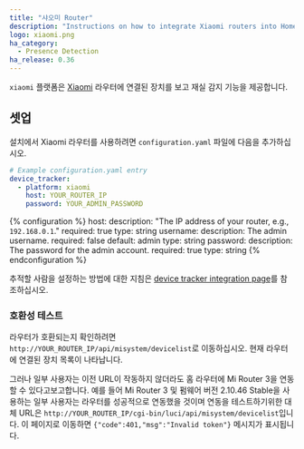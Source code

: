```yaml
---
title: "샤오미 Router"
description: "Instructions on how to integrate Xiaomi routers into Home Assistant."
logo: xiaomi.png
ha_category:
  - Presence Detection
ha_release: 0.36
---
```


`xiaomi` 플랫폼은 [Xiaomi](http://miwifi.com) 라우터에 연결된 장치를 보고 재실 감지 기능을 제공합니다.

## 셋업

설치에서 Xiaomi 라우터를 사용하려면 `configuration.yaml` 파일에 다음을 추가하십시오.

```yaml
# Example configuration.yaml entry
device_tracker:
  - platform: xiaomi
    host: YOUR_ROUTER_IP
    password: YOUR_ADMIN_PASSWORD
```

{% configuration %}
host:
  description: "The IP address of your router, e.g., `192.168.0.1`."
  required: true
  type: string
username:
  description: The admin username.
  required: false
  default: admin
  type: string
password:
  description: The password for the admin account.
  required: true
  type: string
{% endconfiguration %}

추적할 사람을 설정하는 방법에 대한 지침은 [device tracker integration page](/integrations/device_tracker/)를 참조하십시오.

### 호환성 테스트

라우터가 호환되는지 확인하려면 `http://YOUR_ROUTER_IP/api/misystem/devicelist`로 이동하십시오.
현재 라우터에 연결된 장치 목록이 나타납니다.

그러나 일부 사용자는 이전 URL이 작동하지 않더라도 홈 라우터에 Mi Router 3을 연동할 수 있다고보고합니다. 예를 들어 Mi Router 3 및 펌웨어 버전 2.10.46 Stable을 사용하는 일부 사용자는 라우터를 성공적으로 연동했을 것이며 연동을 테스트하기위한 대체 URL은 `http://YOUR_ROUTER_IP/cgi-bin/luci/api/misystem/devicelist`입니다. 이 페이지로 이동하면 `{"code":401,"msg":"Invalid token"}` 메시지가 표시됩니다.